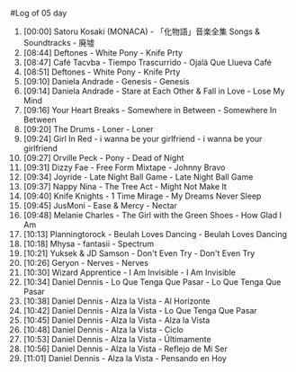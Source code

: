 #Log of 05 day

1. [00:00] Satoru Kosaki (MONACA) - 「化物語」音楽全集 Songs & Soundtracks - 廃墟
1. [08:44] Deftones - White Pony - Knife Prty
1. [08:47] Café Tacvba - Tiempo Trascurrido - Ojalá Que Llueva Café
1. [08:51] Deftones - White Pony - Knife Prty
1. [09:10] Daniela Andrade - Genesis - Genesis
1. [09:14] Daniela Andrade - Stare at Each Other & Fall in Love - Lose My Mind
1. [09:16] Your Heart Breaks - Somewhere in Between - Somewhere In Between
1. [09:20] The Drums - Loner - Loner
1. [09:24] Girl In Red - i wanna be your girlfriend - i wanna be your girlfriend
1. [09:27] Orville Peck - Pony - Dead of Night
1. [09:31] Dizzy Fae - Free Form Mixtape - Johnny Bravo
1. [09:34] Joyride - Late Night Ball Game - Late Night Ball Game
1. [09:37] Nappy Nina - The Tree Act - Might Not Make It
1. [09:40] Knife Knights - 1 Time Mirage - My Dreams Never Sleep
1. [09:45] JusMoni - Ease & Mercy - Nectar
1. [09:48] Melanie Charles - The Girl with the Green Shoes - How Glad I Am
1. [10:13] Planningtorock - Beulah Loves Dancing - Beulah Loves Dancing
1. [10:18] Mhysa - fantasii - Spectrum
1. [10:21] Yuksek & JD Samson - Don't Even Try - Don't Even Try
1. [10:26] Geryon - Nerves - Nerves
1. [10:30] Wizard Apprentice - I Am Invisible - I Am Invisible
1. [10:34] Daniel Dennis - Lo Que Tenga Que Pasar - Lo Que Tenga Que Pasar
1. [10:38] Daniel Dennis - Alza la Vista - Al Horizonte
1. [10:42] Daniel Dennis - Alza la Vista - Lo Que Tenga Que Pasar
1. [10:45] Daniel Dennis - Alza la Vista - Alza la Vista
1. [10:48] Daniel Dennis - Alza la Vista - Ciclo
1. [10:53] Daniel Dennis - Alza la Vista - Últimamente
1. [10:56] Daniel Dennis - Alza la Vista - Reflejo de Mi Ser
1. [11:01] Daniel Dennis - Alza la Vista - Pensando en Hoy
